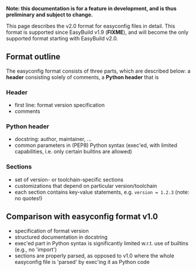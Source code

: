 **Note: this documentation is for a feature in development, and is thus preliminary and subject to change.**

This page describes the v2.0 format for easyconfig files in detail. This format is supported since EasyBuild v1.9 (**FIXME**),
and will become the only supported format starting with EasyBuild v2.0.

## Format outline

The easyconfig format consists of three parts, which are described below: a **header** consisting solely of comments,
a **Python header** that is

### Header

* first line: format version specification
* comments

### Python header

* docstring: author, maintainer, ...
* common parameters in (PEP8) Python syntax (exec'ed, with limited capabilities, i.e. only certain builtins are allowed)

### Sections

* set of version- or toolchain-specific sections
 * customizations that depend on particular version/toolchain
* each section contains key-value statements, e.g. `version = 1.2.3` (note: no quotes!)

## Comparison with easyconfig format v1.0

* specification of format version
* structured documentation in docstring
* exec'ed part in Python syntax is significantly limited w.r.t. use of builtins (e.g., no 'import')
* sections are properly parsed, as opposed to v1.0 where the whole easyconfig file is 'parsed' by exec'ing it as Python code

